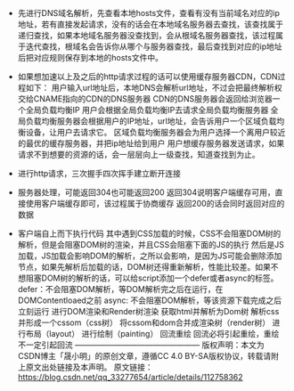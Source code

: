 - 先进行DNS域名解析，先查看本地hosts文件，查看有没有当前域名对应的ip地址，若有直接发起请求，没有的话会在本地域名服务器去查找，该查找属于递归查找，如果本地域名服务器没查找到，会从根域名服务器查找，该过程属于迭代查找，根域名会告诉你从哪个与服务器查找，最后查找到对应的ip地址后把对应规则保存到本地的hosts文件中。

- 如果想加速以上及之后的http请求过程的话可以使用缓存服务器CDN，CDN过程如下：
  用户输入url地址后，本地DNS会解析url地址，不过会把最终解析权交给CNAME指向的CDN的DNS服务器
  CDN的DNS服务器会返回给浏览器一个全局负载均衡IP
  用户会根据全局负载均衡IP去请求全局负载均衡服务器
  全局负载均衡服务器会根据用户的IP地址，url地址，会告诉用户一个区域负载均衡设备，让用户去请求它。
  区域负载均衡服务器会为用户选择一个离用户较近的最优的缓存服务器，并把ip地址给到用户
  用户想缓存服务器发送请求，如果请求不到想要的资源的话，会一层层向上一级查找，知道查找到为止。
- 进行http请求，三次握手四次挥手建立断开连接
- 服务器处理，可能返回304也可能返回200
  返回304说明客户端缓存可用，直接使用客户端缓存即可，该过程属于协商缓存
  返回200的话会同时返回对应的数据
- 客户端自上而下执行代码
  其中遇到CSS加载的时候，CSS不会阻塞DOM树的解析，但是会阻塞DOM树的渲染，并且CSS会阻塞下面的JS的执行
  然后是JS加载，JS加载会影响DOM的解析，之所以会影响，是因为JS可能会删除添加节点，如果先解析后加载的话，DOM树还得重新解析，性能比较差。如果不想阻塞DOM树的解析的话，可以给script添加一个defer或者async的标签。
  defer：不会阻塞DOM解析，等DOM解析完之后在运行，在DOMContentloaed之前
  async: 不会阻塞DOM解析，等该资源下载完成之后立刻运行
  进行DOM渲染和Render树渲染
  获取html并解析为Dom树
  解析css并形成一个cssom（css树）
  将cssom和dom合并成渲染树（render树）
  进行布局（layout）
  进行绘制（painting）
  回流重绘
  回流必将引起重绘，重绘不一定引起回流
  ————————————————
  版权声明：本文为CSDN博主「晟小明」的原创文章，遵循CC 4.0 BY-SA版权协议，转载请附上原文出处链接及本声明。
  原文链接：https://blog.csdn.net/qq_33277654/article/details/112758362